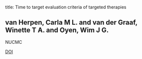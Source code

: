 title: Time to target evaluation criteria of targeted therapies

## van Herpen, Carla M L. and van der Graaf, Winette T A. and Oyen, Wim J G.
NUCMC

<a href="https://doi.org/10.1097/MNM.0b013e3283294d32">DOI</a>
